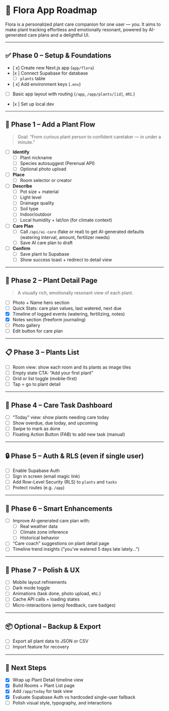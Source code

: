 # 🌿 Flora App Roadmap

Flora is a personalized plant care companion for one user — you. It aims to make plant tracking effortless and emotionally resonant, powered by AI-generated care plans and a delightful UI.

---

## ✅ Phase 0 – Setup & Foundations

- [ x] Create new Next.js app (`app/flora`)
- [x ] Connect Supabase for database
  - [ ] `plants` table
- [ x] Add environment keys (`.env`)
- [ ] Basic app layout with routing (`/app`, `/app/plants/[id]`, etc.)
- [x ] Set up local dev 

---

## 🌱 Phase 1 – Add a Plant Flow

> Goal: “From curious plant person to confident caretaker — in under a minute.”

- [ ] **Identify**
  - [ ] Plant nickname
  - [ ] Species autosuggest (Perenual API)
  - [ ] Optional photo upload

- [ ] **Place**
  - [ ] Room selector or creator

- [ ] **Describe**
  - [ ] Pot size + material
  - [ ] Light level
  - [ ] Drainage quality
  - [ ] Soil type
  - [ ] Indoor/outdoor
  - [ ] Local humidity + lat/lon (for climate context)

- [ ] **Care Plan**
  - [ ] Call `/api/ai-care` (fake or real) to get AI-generated defaults (watering interval, amount, fertilizer needs)
  - [ ] Save AI care plan to draft

- [ ] **Confirm**
  - [ ] Save plant to Supabase
  - [ ] Show success toast + redirect to detail view

---

## 🌿 Phase 2 – Plant Detail Page

> A visually rich, emotionally resonant view of each plant.

- [ ] Photo + Name hero section
- [ ] Quick Stats: care plan values, last watered, next due
- [x] Timeline of logged events (watering, fertilizing, notes)
- [x] Notes section (freeform journaling)
- [ ] Photo gallery
- [ ] Edit button for care plan

---

## 📋 Phase 3 – Plants List

- [ ] Room view: show each room and its plants as image tiles
- [ ] Empty state CTA: “Add your first plant”
- [ ] Grid or list toggle (mobile-first)
- [ ] Tap = go to plant detail

---

## 📅 Phase 4 – Care Task Dashboard

- [ ] “Today” view: show plants needing care today
- [ ] Show overdue, due today, and upcoming
- [ ] Swipe to mark as done
- [ ] Floating Action Button (FAB) to add new task (manual)

---

## 🔒 Phase 5 – Auth & RLS (even if single user)

- [ ] Enable Supabase Auth
- [ ] Sign in screen (email magic link)
- [ ] Add Row-Level Security (RLS) to `plants` and `tasks`
- [ ] Protect routes (e.g. `/app`)

---

## 🧠 Phase 6 – Smart Enhancements

- [ ] Improve AI-generated care plan with:
  - [ ] Real weather data
  - [ ] Climate zone inference
  - [ ] Historical behavior
- [ ] “Care coach” suggestions on plant detail page
- [ ] Timeline trend insights (“you’ve watered 5 days late lately…”)

---

## 🧪 Phase 7 – Polish & UX

- [ ] Mobile layout refinements
- [ ] Dark mode toggle
- [ ] Animations (task done, photo upload, etc.)
- [ ] Cache API calls + loading states
- [ ] Micro-interactions (emoji feedback, care badges)

---

## 📦 Optional – Backup & Export

- [ ] Export all plant data to JSON or CSV
- [ ] Import feature for recovery

---

## 🧭 Next Steps

- [x] Wrap up Plant Detail timeline view
- [x] Build Rooms + Plant List page
- [x] Add `/app/today` for task view
- [x] Evaluate Supabase Auth vs hardcoded single-user fallback
- [ ] Polish visual style, typography, and interactions
